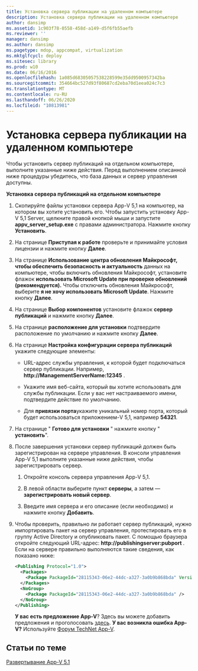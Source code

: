 ```yaml
---
title: Установка сервера публикации на удаленном компьютере
description: Установка сервера публикации на удаленном компьютере
author: dansimp
ms.assetid: 1c903f78-0558-458d-a149-d5f6fb55aefb
ms.reviewer: ''
manager: dansimp
ms.author: dansimp
ms.pagetype: mdop, appcompat, virtualization
ms.mktglfcycl: deploy
ms.sitesec: library
ms.prod: w10
ms.date: 06/16/2016
ms.openlocfilehash: 1a085d68305057538228599e35dd9500957342ba
ms.sourcegitcommit: 354664bc527d93f80687cd2eba70d1eea024c7c3
ms.translationtype: MT
ms.contentlocale: ru-RU
ms.lasthandoff: 06/26/2020
ms.locfileid: "10813981"
---
```

# Установка сервера публикации на удаленном компьютере


Чтобы установить сервер публикаций на отдельном компьютере, выполните указанные ниже действия. Перед выполнением описанной ниже процедуры убедитесь, что база данных и сервер управления доступны.

**Установка сервера публикаций на отдельном компьютере**

1. Скопируйте файлы установки сервера App-V 5,1 на компьютер, на котором вы хотите установить его. Чтобы запустить установку App-V 5,1 Server, щелкните правой кнопкой мыши и запустите **appv\_server\_setup.exe** с правами администратора. Нажмите кнопку **Установить**.

2. На странице **Приступая к работе** проверьте и принимайте условия лицензии и нажмите кнопку **Далее**.

3. На странице **Использование центра обновления Майкрософт, чтобы обеспечить безопасность и актуальность** данных на компьютере, чтобы включить обновления Майкрософт, установите флажок **использовать Microsoft Update при проверке обновлений (рекомендуется).** Чтобы отключить обновления Майкрософт, выберите **я не хочу использовать Microsoft Update**. Нажмите кнопку **Далее**.

4. На странице **Выбор компонентов** установите флажок **сервер публикаций** и нажмите кнопку **Далее**.

5. На странице **расположение для установки** подтвердите расположение по умолчанию и нажмите кнопку **Далее**.

6. На странице **Настройка конфигурации сервера публикаций** укажите следующие элементы:

   -   URL-адрес службы управления, к которой будет подключаться сервер публикации. Например, **http://ManagementServerName:12345** .

   -   Укажите имя веб-сайта, который вы хотите использовать для службы публикации. Если у вас нет настраиваемого имени, подтвердите действие по умолчанию.

   -   Для **привязки порта**укажите уникальный номер порта, который будет использоваться приложением-V 5,1, например **54321**.

7. На странице " **Готово для установки** " нажмите кнопку " **установить**".

8. После завершения установки сервер публикаций должен быть зарегистрирован на сервере управления. В консоли управления App-V 5,1 выполните указанные ниже действия, чтобы зарегистрировать сервер.

   1.  Откройте консоль сервера управления App-V 5,1.

   2.  В левой области выберите пункт **серверы**, а затем — **зарегистрировать новый сервер**.

   3.  Введите имя сервера и его описание (если необходимо) и нажмите кнопку **Добавить**.

9. Чтобы проверить, правильно ли работает сервер публикаций, нужно импортировать пакет на сервер управления, протестировать его в группу Active Directory и опубликовать пакет. С помощью браузера откройте следующий URL-адрес: <strong> http://publishingserver:pubport </strong> . Если на сервере правильно выполняются такие сведения, как показано ниже:

   ```xml
   <Publishing Protocol="1.0">
     <Packages>
       <Package PackageId="28115343-06e2-44dc-a327-3a0b9b868bda" VersionId="5d03c08f-51dc-4026-8cf9-15ebe3d65a72" PackageUrl="\\server\share\file.appv" />
     </Packages>
     <NoGroup>
       <Package PackageId="28115343-06e2-44dc-a327-3a0b9b868bda" />
     </NoGroup>
   </Publishing>
   ```

   **У вас есть предложение App-V**? Здесь вы можете добавить предложения и проголосовать [здесь](http://appv.uservoice.com/forums/280448-microsoft-application-virtualization). **У вас возникла ошибка App-V?** Используйте [Форум TechNet App-V](https://social.technet.microsoft.com/Forums/home?forum=mdopappv).

## Статьи по теме


[Развертывание App-V 5.1](deploying-app-v-51.md)

 

 





